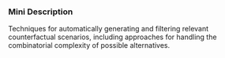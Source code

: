 ### Mini Description

Techniques for automatically generating and filtering relevant counterfactual scenarios, including approaches for handling the combinatorial complexity of possible alternatives.
